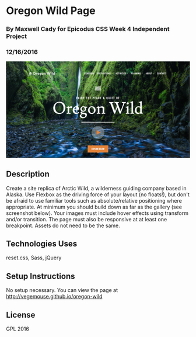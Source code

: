 # Oregon Wild Page

### By Maxwell Cady for Epicodus CSS Week 4 Independent Project

### 12/16/2016

![Screenshot](/screenshot.jpg)


## Description

Create a site replica of Arctic Wild, a wilderness guiding company based in Alaska. Use Flexbox as the driving force of your layout (no floats!), but don't be afraid to use familiar tools such as absolute/relative positioning where appropriate. At minimum you should build down as far as the gallery (see screenshot below). Your images must include hover effects using transform and/or transition. The page must also be responsive at at least one breakpoint. Assets do not need to be the same.

## Technologies Uses

reset.css, Sass, jQuery

## Setup Instructions

No setup necessary. You can view the page at http://vegemouse.github.io/oregon-wild

## License

GPL 2016
